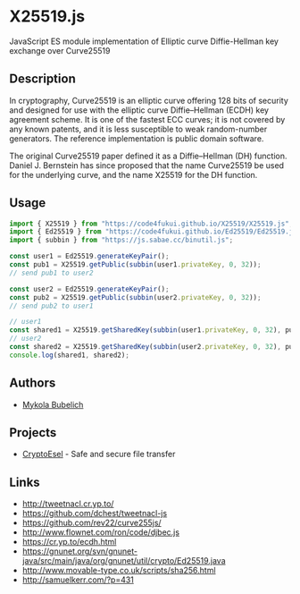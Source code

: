 # X25519.js

JavaScript ES module implementation of Elliptic curve Diffie-Hellman key exchange over Curve25519

## Description

In cryptography, Curve25519 is an elliptic curve offering 128 bits of security and designed for use with the elliptic curve Diffie–Hellman (ECDH) key agreement scheme. It is one of the fastest ECC curves; it is not covered by any known patents, and it is less susceptible to weak random-number generators. The reference implementation is public domain software.

The original Curve25519 paper defined it as a Diffie–Hellman (DH) function. Daniel J. Bernstein has since proposed that the name Curve25519 be used for the underlying curve, and the name X25519 for the DH function.

## Usage

```js
import { X25519 } from "https://code4fukui.github.io/X25519/X25519.js";
import { Ed25519 } from "https://code4fukui.github.io/Ed25519/Ed25519.js";
import { subbin } from "https://js.sabae.cc/binutil.js";

const user1 = Ed25519.generateKeyPair();
const pub1 = X25519.getPublic(subbin(user1.privateKey, 0, 32));
// send pub1 to user2

const user2 = Ed25519.generateKeyPair();
const pub2 = X25519.getPublic(subbin(user2.privateKey, 0, 32));
// send pub2 to user1

// user1
const shared1 = X25519.getSharedKey(subbin(user1.privateKey, 0, 32), pub2);
// user2
const shared2 = X25519.getSharedKey(subbin(user2.privateKey, 0, 32), pub1);
console.log(shared1, shared2);
```

## Authors

* [Mykola Bubelich](https://bubelich.com) 

## Projects

* [CryptoEsel](https://cryptoesel.com) - Safe and secure file transfer

## Links

* http://tweetnacl.cr.yp.to/
* https://github.com/dchest/tweetnacl-js
* https://github.com/rev22/curve255js/
* http://www.flownet.com/ron/code/djbec.js
* https://cr.yp.to/ecdh.html
* https://gnunet.org/svn/gnunet-java/src/main/java/org/gnunet/util/crypto/Ed25519.java
* http://www.movable-type.co.uk/scripts/sha256.html
* http://samuelkerr.com/?p=431

